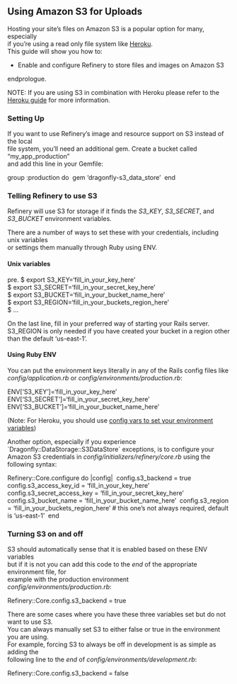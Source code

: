 Using Amazon S3 for Uploads
---------------------------

Hosting your site’s files on Amazon S3 is a popular option for many,
especially\
if you’re using a read only file system like
[Heroku](http://heroku.com).\
This guide will show you how to:

-   Enable and configure Refinery to store files and images on Amazon S3

endprologue.

NOTE: If you are using S3 in combination with Heroku please refer to the
[Heroku guide](/guides/heroku) for more information.

### Setting Up

If you want to use Refinery’s image and resource support on S3 instead
of the local\
file system, you’ll need an additional gem. Create a bucket called
“my\_app\_production”\
and add this line in your Gemfile:

<ruby>\
group :production do\
 gem ‘dragonfly-s3\_data\_store’\
end\
</ruby>

### Telling Refinery to use S3

Refinery will use S3 for storage if it finds the *S3\_KEY*,
*S3\_SECRET*, and *S3\_BUCKET* environment variables.

There are a number of ways to set these with your credentials, including
unix variables\
or settings them manually through Ruby using ENV.

#### Unix variables

pre. \$ export S3\_KEY=‘fill\_in\_your\_key\_here’\
\$ export S3\_SECRET=‘fill\_in\_your\_secret\_key\_here’\
\$ export S3\_BUCKET=‘fill\_in\_your\_bucket\_name\_here’\
\$ export S3\_REGION=‘fill\_in\_your\_buckets\_region\_here’\
\$ …

On the last line, fill in your preferred way of starting your Rails
server.\
S3\_REGION is only needed if you have created your bucket in a region
other than the default ‘us-east-1’.

#### Using Ruby ENV

You can put the environment keys literally in any of the Rails config
files like\
*config/application.rb* or *config/environments/production.rb*:

<ruby>\
ENV\[‘S3\_KEY’\]=‘fill\_in\_your\_key\_here’\
ENV\[‘S3\_SECRET’\]=‘fill\_in\_your\_secret\_key\_here’\
ENV\[‘S3\_BUCKET’\]=‘fill\_in\_your\_bucket\_name\_here’\
</ruby>

(Note: For Heroku, you should use [config vars to set your environment
variables](http://refinerycms.com/guides/heroku))

Another option, especially if you experience
\`Dragonfly::DataStorage::S3DataStore\` exceptions, is to configure your
Amazon S3 credentials in *config/initializers/refinery/core.rb* using
the following syntax:

<ruby>\
Refinery::Core.configure do |config|\
 config.s3\_backend = true\
 config.s3\_access\_key\_id = ‘fill\_in\_your\_key\_here’\
 config.s3\_secret\_access\_key = ‘fill\_in\_your\_secret\_key\_here’\
 config.s3\_bucket\_name = ‘fill\_in\_your\_bucket\_name\_here’\
 config.s3\_region = ‘fill\_in\_your\_buckets\_region\_here’ \# this
one’s not always required, default is ‘us-east-1’\
end\
</ruby>

### Turning S3 on and off

S3 should automatically sense that it is enabled based on these ENV
variables\
but if it is not you can add this code to the *end* of the appropriate
environment file, for\
example with the production environment
*config/environments/production.rb*:

<ruby>\
Refinery::Core.config.s3\_backend = true\
</ruby>

There are some cases where you have these three variables set but do not
want to use S3.\
You can always manually set S3 to either false or true in the
environment you are using.\
For example, forcing S3 to always be off in development is as simple as
adding the\
following line to the *end* of *config/environments/development.rb*:

<ruby>\
Refinery::Core.config.s3\_backend = false\
</ruby>
